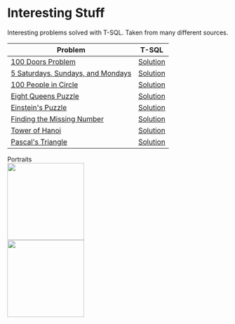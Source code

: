 # Interesting Stuff

Interesting problems solved with T-SQL. Taken from many different sources.

| Problem  | T-SQL |
| ------------- | ------------- |
| [100 Doors Problem](https://www.techinterview.org/post/526370758/100-doors-in-a-row/) | [Solution](https://github.com/timothymahajan/Interesting-Stuff/blob/master/100%20Doors%20Problem/100%20Doors.sql)
| [5 Saturdays, Sundays, and Mondays](http://www.hoax-slayer.net/october-2016-5-mondays-5-saturdays-5-sundays/) | [Solution](https://github.com/timothymahajan/Interesting-Stuff/blob/master/Calendar/5SSM.sql)
| [100 People in Circle](https://www.linkedin.com/pulse/last-man-standing-100-people-sword-puzzle-nishanth-nicholas/) | [Solution](https://github.com/timothymahajan/Interesting-Stuff/blob/master/Circle_Problem/Circle.sql)
| [Eight Queens Puzzle](https://en.wikipedia.org/wiki/Eight_queens_puzzle) | [Solution](https://github.com/timothymahajan/Interesting-Stuff/blob/master/Eight%20Queens%20Puzzle/Eight_Queens_Puzzle.sql)
| [Einstein's Puzzle](https://web.stanford.edu/~laurik/fsmbook/examples/Einstein'sPuzzle.html) | [Solution](https://github.com/timothymahajan/Interesting-Stuff/blob/master/Einstein%20Puzzle/Einstein_Logic_Puzzle.sql)
| [Finding the Missing Number](http://www.geeksforgeeks.org/find-the-missing-number/) | [Solution](https://github.com/timothymahajan/Interesting-Stuff/blob/master/Finding%20the%20Missing%20Number/Missing_Number.sql)
| [Tower of Hanoi](https://en.wikipedia.org/wiki/Tower_of_Hanoi) | [Solution](https://github.com/timothymahajan/Interesting-Stuff/blob/master/Tower%20of%20Hanoi/Hanoi.sql)
| [Pascal's Triangle](https://en.wikipedia.org/wiki/Pascal%27s_triangle) | [Solution](https://github.com/timothymahajan/Interesting-Stuff/blob/master/Pascals%20Triangle/Pascal_Triangle.sql)


Portraits
<br>
<img height = "175" src ="https://i.imgur.com/cHoI8QH.png"/>
<br>
<img height = "175" src ="https://i.imgur.com/aDrdNZE.jpg"/>
